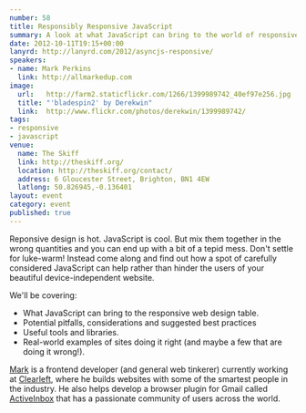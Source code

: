 ```yaml
---
number: 58
title: Responsibly Responsive JavaScript
summary: A look at what JavaScript can bring to the world of responsive web design
date: 2012-10-11T19:15+00:00
lanyrd: http://lanyrd.com/2012/asyncjs-responsive/
speakers:
- name: Mark Perkins
  link: http://allmarkedup.com
image:
  url:   http://farm2.staticflickr.com/1266/1399989742_40ef97e256.jpg
  title: "'bladespin2' by Derekwin"
  link:  http://www.flickr.com/photos/derekwin/1399989742/
tags:
- responsive
- javascript
venue:
  name: The Skiff
  link: http://theskiff.org/
  location: http://theskiff.org/contact/
  address: 6 Gloucester Street, Brighton, BN1 4EW
  latlong: 50.826945,-0.136401
layout: event
category: event
published: true
---
```


Reponsive design is hot. JavaScript is cool. But mix them together in the wrong
quantities and you can end up with a bit of a tepid mess. Don't settle for
luke-warm! Instead come along and find out how a spot of carefully considered
JavaScript can help rather than hinder the users of your beautiful
device-independent website.

We'll be covering:

- What JavaScript can bring to the responsive web design table.
- Potential pitfalls, considerations and suggested best practices
- Useful tools and libraries.
- Real-world examples of sites doing it right (and maybe a few that are doing
  it wrong!).

[Mark][#mark] is a frontend developer (and general web tinkerer) currently
working at [Clearleft][#clearleft], where he builds websites with some of the
smartest people in the industry. He also helps develop a browser plugin for
Gmail called [ActiveInbox][#activeinbox] that has a passionate community of
users across the world.

[#mark]: http://twitter.com/allmarkedup/
[#clearleft]: http://clearleft.com/
[#activeinbox]: http://activeinboxhq.com/
